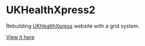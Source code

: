 # UKHealthXpress2

Rebuilding [UKHealthXpress](https://amjedagabani.github.io/UKHealthXpress/home.html) website with a grid system.

[View it here](https://amjedagabani.github.io/UKHealthXpress2/)
